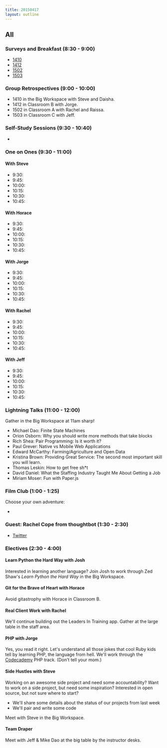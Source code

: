 ```yaml
---
title: 20150417
layout: outline
---
```


## All

### Surveys and Breakfast (8:30 - 9:00)

* [1410](https://docs.google.com/a/casimircreative.com/forms/d/1sq3BgFPRV-ULz0QPAutD6z3rSJEpfq_Qk-P9XZCTOBk/viewform)
* [1412]()
* [1502]()
* [1503]()

### Group Retrospectives (9:00 - 10:00)

* 1410 in the Big Workspace with Steve and  Daisha.
* 1412 in Classroom B with Jorge.
* 1502 in Classroom A with Rachel and Raissa.
* 1503 in Classroom C with Jeff.

### Self-Study Sessions (9:30 - 10:40)

* 

### One on Ones (9:30 - 11:00)

#### With Steve

* 9:30:
* 9:45:
* 10:00:
* 10:15:
* 10:30:
* 10:45:

#### With Horace

* 9:30:
* 9:45:
* 10:00:
* 10:15:
* 10:30:
* 10:45:

#### With Jorge

* 9:30:
* 9:45:
* 10:00:
* 10:15:
* 10:30:
* 10:45:

#### With Rachel

* 9:30:
* 9:45:
* 10:00:
* 10:15:
* 10:30:
* 10:45:

#### With Jeff

* 9:30:
* 9:45:
* 10:00:
* 10:15:
* 10:30:
* 10:45:

### Lightning Talks (11:00 - 12:00)

Gather in the Big Workspace at 11am sharp!

* Michael Dao: Finite State Machines
* Orion Osborn: Why you should write more methods that take blocks
* Rich Shea: Pair Programming: Is it worth it? 
* Paul Grever: Native vs Mobile Web Applications
* Edward McCarthy: Farming/Agriculture and Open Data
* Kristina Brown: Providing Great Service: The second most important skill you will learn. 
* Thomas Leskin: How to get free sh*t 
* David Daniel: What the Staffing Industry Taught Me About Getting a Job 
* Miriam Moser: Fun with Paper.js

### Film Club (1:00 - 1:25)

Choose your own adventure:

* 

### Guest: Rachel Cope from thoughtbot (1:30 - 2:30)

* [Twitter](https://twitter.com/rachelcope)

### Electives (2:30 - 4:00)

#### Learn Python the Hard Way with Josh

Interested in learning another language? Join Josh to work through Zed Shaw's _Learn Python the Hard Way_ in the Big Workspace.

#### Git for the Brave of Heart with Horace

Avoid gitastrophy with Horace in Classroom B.

#### Real Client Work with Rachel

We'll continue building out the Leaders In Training app. Gather at the large table in the staff area.

#### PHP with Jorge

Yes, you read it right. Let's understand all those jokes that cool Ruby kids tell by learning PHP, the language from hell. We'll work through the [Codecademy](http://www.codecademy.com/en/tracks/php) PHP track. (Don't tell your mom.)

#### Side Hustles with Steve

Working on an awesome side project and need some accountability? Want to work on a side project, but need some inspiration? Interested in open source, but not sure where to start?

* We'll share some details about the status of our projects from last week
* We'll pair and write some code

Meet with Steve in the Big Workspace.

#### Team Draper

Meet with Jeff & Mike Dao at the big table by the instructor desks.
